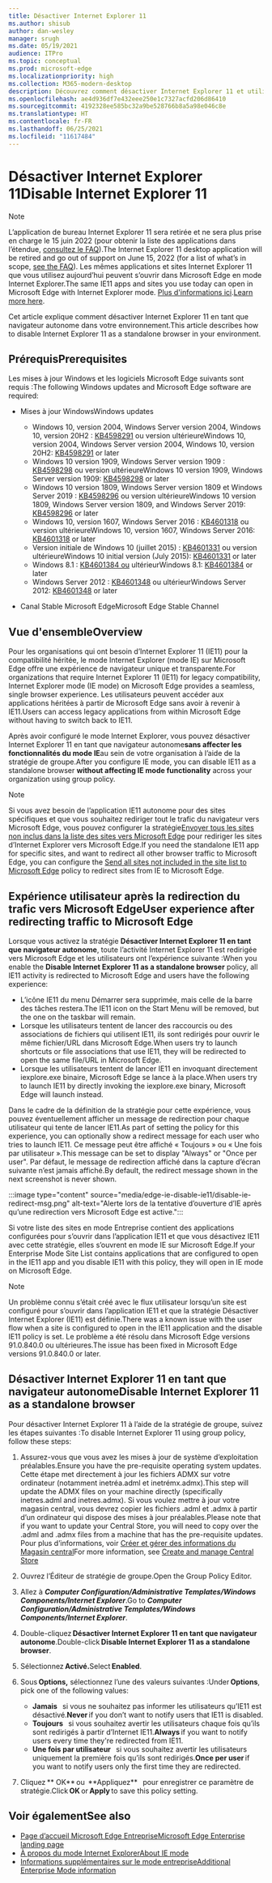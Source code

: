 ```yaml
---
title: Désactiver Internet Explorer 11
ms.author: shisub
author: dan-wesley
manager: srugh
ms.date: 05/19/2021
audience: ITPro
ms.topic: conceptual
ms.prod: microsoft-edge
ms.localizationpriority: high
ms.collection: M365-modern-desktop
description: Découvrez comment désactiver Internet Explorer 11 et utiliser le mode Internet Explorer dans Microsoft Edge.
ms.openlocfilehash: ae4d936df7e432eee250e1c7327acfd206d86410
ms.sourcegitcommit: 4192328ee585bc32a9be528766b8a5a98e046c8e
ms.translationtype: HT
ms.contentlocale: fr-FR
ms.lasthandoff: 06/25/2021
ms.locfileid: "11617484"
---
```

# <a name="disable-internet-explorer-11"></a><span data-ttu-id="1f938-103">Désactiver Internet Explorer 11</span><span class="sxs-lookup"><span data-stu-id="1f938-103">Disable Internet Explorer 11</span></span>

>[!Note]
> <span data-ttu-id="1f938-104">L’application de bureau Internet Explorer 11 sera retirée et ne sera plus prise en charge le 15 juin 2022 (pour obtenir la liste des applications dans l’étendue, [consultez le FAQ](https://techcommunity.microsoft.com/t5/windows-it-pro-blog/internet-explorer-11-desktop-app-retirement-faq/ba-p/2366549)).</span><span class="sxs-lookup"><span data-stu-id="1f938-104">The Internet Explorer 11 desktop application will be retired and go out of support on June 15, 2022 (for a list of what’s in scope, [see the FAQ](https://techcommunity.microsoft.com/t5/windows-it-pro-blog/internet-explorer-11-desktop-app-retirement-faq/ba-p/2366549)).</span></span> <span data-ttu-id="1f938-105">Les mêmes applications et sites Internet Explorer 11 que vous utilisez aujourd’hui peuvent s’ouvrir dans Microsoft Edge en mode Internet Explorer.</span><span class="sxs-lookup"><span data-stu-id="1f938-105">The same IE11 apps and sites you use today can open in Microsoft Edge with Internet Explorer mode.</span></span> <span data-ttu-id="1f938-106">[Plus d'informations ici](https://blogs.windows.com/windowsexperience/2021/05/19/the-future-of-internet-explorer-on-windows-10-is-in-microsoft-edge/).</span><span class="sxs-lookup"><span data-stu-id="1f938-106">[Learn more here](https://blogs.windows.com/windowsexperience/2021/05/19/the-future-of-internet-explorer-on-windows-10-is-in-microsoft-edge/).</span></span>

<span data-ttu-id="1f938-107">Cet article explique comment désactiver Internet Explorer 11 en tant que navigateur autonome dans votre environnement.</span><span class="sxs-lookup"><span data-stu-id="1f938-107">This article describes how to disable Internet Explorer 11 as a standalone browser in your environment.</span></span>

## <a name="prerequisites"></a><span data-ttu-id="1f938-108">Prérequis</span><span class="sxs-lookup"><span data-stu-id="1f938-108">Prerequisites</span></span>

<span data-ttu-id="1f938-109">Les mises à jour Windows et les logiciels Microsoft Edge suivants sont requis :</span><span class="sxs-lookup"><span data-stu-id="1f938-109">The following Windows updates and Microsoft Edge software are required:</span></span>

- <span data-ttu-id="1f938-110">Mises à jour Windows</span><span class="sxs-lookup"><span data-stu-id="1f938-110">Windows updates</span></span>

  - <span data-ttu-id="1f938-111">Windows 10, version 2004, Windows Server version 2004, Windows 10, version 20H2 : [KB4598291](https://support.microsoft.com/topic/february-2-2021-kb4598291-os-builds-19041-789-and-19042-789-preview-6a766199-a4f1-616e-1f5c-58bdc3ca5e3b) ou version ultérieure</span><span class="sxs-lookup"><span data-stu-id="1f938-111">Windows 10, version 2004, Windows Server version 2004, Windows 10, version 20H2: [KB4598291](https://support.microsoft.com/topic/february-2-2021-kb4598291-os-builds-19041-789-and-19042-789-preview-6a766199-a4f1-616e-1f5c-58bdc3ca5e3b) or later</span></span>
  - <span data-ttu-id="1f938-112">Windows 10 version 1909, Windows Server version 1909 : [KB4598298](https://support.microsoft.com/topic/january-21-2021-kb4598298-os-build-18363-1350-preview-02dfd9ba-91a2-1b82-dede-42f288c02511) ou version ultérieure</span><span class="sxs-lookup"><span data-stu-id="1f938-112">Windows 10 version 1909, Windows Server version 1909: [KB4598298](https://support.microsoft.com/topic/january-21-2021-kb4598298-os-build-18363-1350-preview-02dfd9ba-91a2-1b82-dede-42f288c02511) or later</span></span>
  - <span data-ttu-id="1f938-113">Windows 10 version 1809, Windows Server version 1809 et Windows Server 2019 : [KB4598296](https://support.microsoft.com/topic/january-21-2021-kb4598296-os-build-17763-1728-preview-4c0931ff-45b7-ff59-5e00-c03b5afb363d) ou version ultérieure</span><span class="sxs-lookup"><span data-stu-id="1f938-113">Windows 10 version 1809, Windows Server version 1809, and Windows Server 2019: [KB4598296](https://support.microsoft.com/topic/january-21-2021-kb4598296-os-build-17763-1728-preview-4c0931ff-45b7-ff59-5e00-c03b5afb363d) or later</span></span>
  - <span data-ttu-id="1f938-114">Windows 10, version 1607, Windows Server 2016 : [KB4601318](https://support.microsoft.com/topic/february-9-2021-kb4601318-os-build-14393-4225-c5e3de6c-e3e6-ffb5-6197-48b9ce16446e) ou version ultérieure</span><span class="sxs-lookup"><span data-stu-id="1f938-114">Windows 10, version 1607, Windows Server 2016: [KB4601318](https://support.microsoft.com/topic/february-9-2021-kb4601318-os-build-14393-4225-c5e3de6c-e3e6-ffb5-6197-48b9ce16446e) or later</span></span>
   - <span data-ttu-id="1f938-115">Version initiale de Windows 10 (juillet 2015) : [KB4601331](https://support.microsoft.com/office/february-9-2021%e2%80%94kb4601331-os-build-10240-18842-6227d078-fef3-8d67-27e0-1882e6cb79ff?ui=en-US&rs=en-US&ad=US) ou version ultérieure</span><span class="sxs-lookup"><span data-stu-id="1f938-115">Windows 10 initial version (July 2015): [KB4601331](https://support.microsoft.com/office/february-9-2021%e2%80%94kb4601331-os-build-10240-18842-6227d078-fef3-8d67-27e0-1882e6cb79ff?ui=en-US&rs=en-US&ad=US) or later</span></span>
  - <span data-ttu-id="1f938-116">Windows 8.1 : [KB4601384 ou](https://support.microsoft.com/topic/february-9-2021-kb4601384-monthly-rollup-16bdbb75-dd4b-2910-abc5-7891c9756b96) ultérieur</span><span class="sxs-lookup"><span data-stu-id="1f938-116">Windows 8.1: [KB4601384](https://support.microsoft.com/topic/february-9-2021-kb4601384-monthly-rollup-16bdbb75-dd4b-2910-abc5-7891c9756b96) or later</span></span>
  - <span data-ttu-id="1f938-117">Windows Server 2012 : [KB4601348](https://support.microsoft.com/topic/february-9-2021-kb4601348-monthly-rollup-2c338c0c-73d6-fb80-cc91-f1a86e80db0c) ou ultérieur</span><span class="sxs-lookup"><span data-stu-id="1f938-117">Windows Server 2012: [KB4601348](https://support.microsoft.com/topic/february-9-2021-kb4601348-monthly-rollup-2c338c0c-73d6-fb80-cc91-f1a86e80db0c) or later</span></span>
  
- <span data-ttu-id="1f938-118">Canal Stable Microsoft Edge</span><span class="sxs-lookup"><span data-stu-id="1f938-118">Microsoft Edge Stable Channel</span></span>


## <a name="overview"></a><span data-ttu-id="1f938-119">Vue d'ensemble</span><span class="sxs-lookup"><span data-stu-id="1f938-119">Overview</span></span>

<span data-ttu-id="1f938-120">Pour les organisations qui ont besoin d’Internet Explorer 11 (IE11) pour la compatibilité héritée, le mode Internet Explorer (mode IE) sur Microsoft Edge offre une expérience de navigateur unique et transparente.</span><span class="sxs-lookup"><span data-stu-id="1f938-120">For organizations that require Internet Explorer 11 (IE11) for legacy compatibility, Internet Explorer mode (IE mode) on Microsoft Edge provides a seamless, single browser experience.</span></span> <span data-ttu-id="1f938-121">Les utilisateurs peuvent accéder aux applications héritées à partir de Microsoft Edge sans avoir à revenir à IE11.</span><span class="sxs-lookup"><span data-stu-id="1f938-121">Users can access legacy applications from within Microsoft Edge without having to switch back to IE11.</span></span>

<span data-ttu-id="1f938-122">Après avoir configuré le mode Internet Explorer, vous pouvez désactiver Internet Explorer 11 en tant que navigateur autonome**sans affecter les fonctionnalités du mode IE**au sein de votre organisation à l’aide de la stratégie de groupe.</span><span class="sxs-lookup"><span data-stu-id="1f938-122">After you configure IE mode, you can disable IE11 as a standalone browser **without affecting IE mode functionality** across your organization using group policy.</span></span>

> [!NOTE]
> <span data-ttu-id="1f938-123">Si vous avez besoin de l’application IE11 autonome pour des sites spécifiques et que vous souhaitez rediriger tout le trafic du navigateur vers Microsoft Edge, vous pouvez configurer la stratégie[Envoyer tous les sites non inclus dans la liste des sites vers Microsoft Edge](./edge-ie-mode-policies.md#redirect-sites-from-ie-to-microsoft-edge) pour rediriger les sites d’Internet Explorer vers Microsoft Edge.</span><span class="sxs-lookup"><span data-stu-id="1f938-123">If you need the standalone IE11 app for specific sites, and want to redirect all other browser traffic to Microsoft Edge, you can configure the [Send all sites not included in the site list to Microsoft Edge](./edge-ie-mode-policies.md#redirect-sites-from-ie-to-microsoft-edge) policy to redirect sites from IE to Microsoft Edge.</span></span>

## <a name="user-experience-after-redirecting-traffic-to-microsoft-edge"></a><span data-ttu-id="1f938-124">Expérience utilisateur après la redirection du trafic vers Microsoft Edge</span><span class="sxs-lookup"><span data-stu-id="1f938-124">User experience after redirecting traffic to Microsoft Edge</span></span>

<span data-ttu-id="1f938-125">Lorsque vous activez la stratégie **Désactiver Internet Explorer 11 en tant que navigateur autonome**, toute l’activité Internet Explorer 11 est redirigée vers Microsoft Edge et les utilisateurs ont l’expérience suivante :</span><span class="sxs-lookup"><span data-stu-id="1f938-125">When you enable the **Disable Internet Explorer 11 as a standalone browser** policy, all IE11 activity is redirected to Microsoft Edge and users have the following experience:</span></span>

- <span data-ttu-id="1f938-126">L’icône IE11 du menu Démarrer sera supprimée, mais celle de la barre des tâches restera.</span><span class="sxs-lookup"><span data-stu-id="1f938-126">The IE11 icon on the Start Menu will be removed, but the one on the taskbar will remain.</span></span>
- <span data-ttu-id="1f938-127">Lorsque les utilisateurs tentent de lancer des raccourcis ou des associations de fichiers qui utilisent IE11, ils sont redirigés pour ouvrir le même fichier/URL dans Microsoft Edge.</span><span class="sxs-lookup"><span data-stu-id="1f938-127">When users try to launch shortcuts or file associations that use IE11, they will be redirected to open the same file/URL in Microsoft Edge.</span></span>
- <span data-ttu-id="1f938-128">Lorsque les utilisateurs tentent de lancer IE11 en invoquant directement iexplore.exe binaire, Microsoft Edge se lance à la place.</span><span class="sxs-lookup"><span data-stu-id="1f938-128">When users try to launch IE11 by directly invoking the iexplore.exe binary, Microsoft Edge will launch instead.</span></span>

<span data-ttu-id="1f938-129">Dans le cadre de la définition de la stratégie pour cette expérience, vous pouvez éventuellement afficher un message de redirection pour chaque utilisateur qui tente de lancer IE11.</span><span class="sxs-lookup"><span data-stu-id="1f938-129">As part of setting the policy for this experience, you can optionally show a redirect message for each user who tries to launch IE11.</span></span> <span data-ttu-id="1f938-130">Ce message peut être affiché « Toujours » ou « Une fois par utilisateur ».</span><span class="sxs-lookup"><span data-stu-id="1f938-130">This message can be set to display "Always" or "Once per user".</span></span> <span data-ttu-id="1f938-131">Par défaut, le message de redirection affiché dans la capture d’écran suivante n’est jamais affiché.</span><span class="sxs-lookup"><span data-stu-id="1f938-131">By default, the redirect message shown in the next screenshot is never shown.</span></span>

:::image type="content" source="media/edge-ie-disable-ie11/disable-ie-redirect-msg.png" alt-text="Alerte lors de la tentative d’ouverture d’IE après qu’une redirection vers Microsoft Edge est active.":::

<span data-ttu-id="1f938-133">Si votre liste des sites en mode Entreprise contient des applications configurées pour s’ouvrir dans l’application IE11 et que vous désactivez IE11 avec cette stratégie, elles s’ouvrent en mode IE sur Microsoft Edge.</span><span class="sxs-lookup"><span data-stu-id="1f938-133">If your Enterprise Mode Site List contains applications that are configured to open in the IE11 app and you disable IE11 with this policy, they will open in IE mode on Microsoft Edge.</span></span>
> [!NOTE]
> <span data-ttu-id="1f938-134">Un problème connu s’était créé avec le flux utilisateur lorsqu’un site est configuré pour s’ouvrir dans l’application IE11 et que la stratégie Désactiver Internet Explorer (IE11) est définie.</span><span class="sxs-lookup"><span data-stu-id="1f938-134">There was a known issue with the user flow when a site is configured to open in the IE11 application and the disable IE11 policy is set.</span></span> <span data-ttu-id="1f938-135">Le problème a été résolu dans Microsoft Edge versions 91.0.840.0 ou ultérieures.</span><span class="sxs-lookup"><span data-stu-id="1f938-135">The issue has been fixed in Microsoft Edge versions 91.0.840.0 or later.</span></span>

## <a name="disable-internet-explorer-11-as-a-standalone-browser"></a><span data-ttu-id="1f938-136">Désactiver Internet Explorer 11 en tant que navigateur autonome</span><span class="sxs-lookup"><span data-stu-id="1f938-136">Disable Internet Explorer 11 as a standalone browser</span></span>

<span data-ttu-id="1f938-137">Pour désactiver Internet Explorer 11 à l’aide de la stratégie de groupe, suivez les étapes suivantes :</span><span class="sxs-lookup"><span data-stu-id="1f938-137">To disable Internet Explorer 11 using group policy, follow these steps:</span></span>

1. <span data-ttu-id="1f938-138">Assurez-vous que vous avez les mises à jour de système d’exploitation préalables.</span><span class="sxs-lookup"><span data-stu-id="1f938-138">Ensure you have the pre-requisite operating system updates.</span></span> <span data-ttu-id="1f938-139">Cette étape met directement à jour les fichiers ADMX sur votre ordinateur (notamment inetréa.adml et inetrémx.admx).</span><span class="sxs-lookup"><span data-stu-id="1f938-139">This step will update the ADMX files on your machine directly (specifically inetres.adml and inetres.admx).</span></span> <span data-ttu-id="1f938-140">Si vous voulez mettre à jour votre magasin central, vous devrez copier les fichiers .adml et .admx à partir d’un ordinateur qui dispose des mises à jour préalables.</span><span class="sxs-lookup"><span data-stu-id="1f938-140">Please note that if you want to update your Central Store, you will need to copy over the .adml and .admx files from a machine that has the pre-requisite updates.</span></span> <span data-ttu-id="1f938-141">Pour plus d’informations, voir [Créer et gérer des informations du Magasin central](/troubleshoot/windows-client/group-policy/create-and-manage-central-store)</span><span class="sxs-lookup"><span data-stu-id="1f938-141">For more information, see [Create and manage Central Store](/troubleshoot/windows-client/group-policy/create-and-manage-central-store)</span></span>
2. <span data-ttu-id="1f938-142">Ouvrez l’Éditeur de stratégie de groupe.</span><span class="sxs-lookup"><span data-stu-id="1f938-142">Open the Group Policy Editor.</span></span>
3. <span data-ttu-id="1f938-143">Allez à ***Computer Configuration/Administrative Templates/Windows Components/Internet Explorer***.</span><span class="sxs-lookup"><span data-stu-id="1f938-143">Go to ***Computer Configuration/Administrative Templates/Windows Components/Internet Explorer***.</span></span> 
4. <span data-ttu-id="1f938-144">Double-cliquez **Désactiver Internet Explorer 11 en tant que navigateur autonome**.</span><span class="sxs-lookup"><span data-stu-id="1f938-144">Double-click **Disable Internet Explorer 11 as a standalone browser**.</span></span>
5. <span data-ttu-id="1f938-145">Sélectionnez **Activé.**</span><span class="sxs-lookup"><span data-stu-id="1f938-145">Select **Enabled**.</span></span>
6. <span data-ttu-id="1f938-146">Sous **Options,** sélectionnez l’une des valeurs suivantes :</span><span class="sxs-lookup"><span data-stu-id="1f938-146">Under **Options**, pick one of the following values:</span></span>

   - <span data-ttu-id="1f938-147">**Jamais**   si vous ne souhaitez pas informer les utilisateurs qu’IE11 est désactivé.</span><span class="sxs-lookup"><span data-stu-id="1f938-147">**Never** if you don’t want to notify users that IE11 is disabled.</span></span>
   - <span data-ttu-id="1f938-148">**Toujours**   si vous souhaitez avertir les utilisateurs chaque fois qu’ils sont redirigés à partir d’Internet IE11.</span><span class="sxs-lookup"><span data-stu-id="1f938-148">**Always** if you want to notify users every time they're redirected from IE11.</span></span>
   - <span data-ttu-id="1f938-149">**Une fois par utilisateur**   si vous souhaitez avertir les utilisateurs uniquement la première fois qu’ils sont redirigés.</span><span class="sxs-lookup"><span data-stu-id="1f938-149">**Once per user** if you want to notify users only the first time they are redirected.</span></span>

7. <span data-ttu-id="1f938-150">Cliquez \*\* OK** ou  **Appliquez\*\*   pour enregistrer ce paramètre de stratégie.</span><span class="sxs-lookup"><span data-stu-id="1f938-150">Click **OK** or **Apply** to save this policy setting.</span></span>

## <a name="see-also"></a><span data-ttu-id="1f938-151">Voir également</span><span class="sxs-lookup"><span data-stu-id="1f938-151">See also</span></span>

- [<span data-ttu-id="1f938-152">Page d’accueil Microsoft Edge Entreprise</span><span class="sxs-lookup"><span data-stu-id="1f938-152">Microsoft Edge Enterprise landing page</span></span>](https://aka.ms/EdgeEnterprise)
- [<span data-ttu-id="1f938-153">À propos du mode Internet Explorer</span><span class="sxs-lookup"><span data-stu-id="1f938-153">About IE mode</span></span>](./edge-ie-mode.md)
- [<span data-ttu-id="1f938-154">Informations supplémentaires sur le mode entreprise</span><span class="sxs-lookup"><span data-stu-id="1f938-154">Additional Enterprise Mode information</span></span>](/internet-explorer/ie11-deploy-guide/enterprise-mode-overview-for-ie11)
